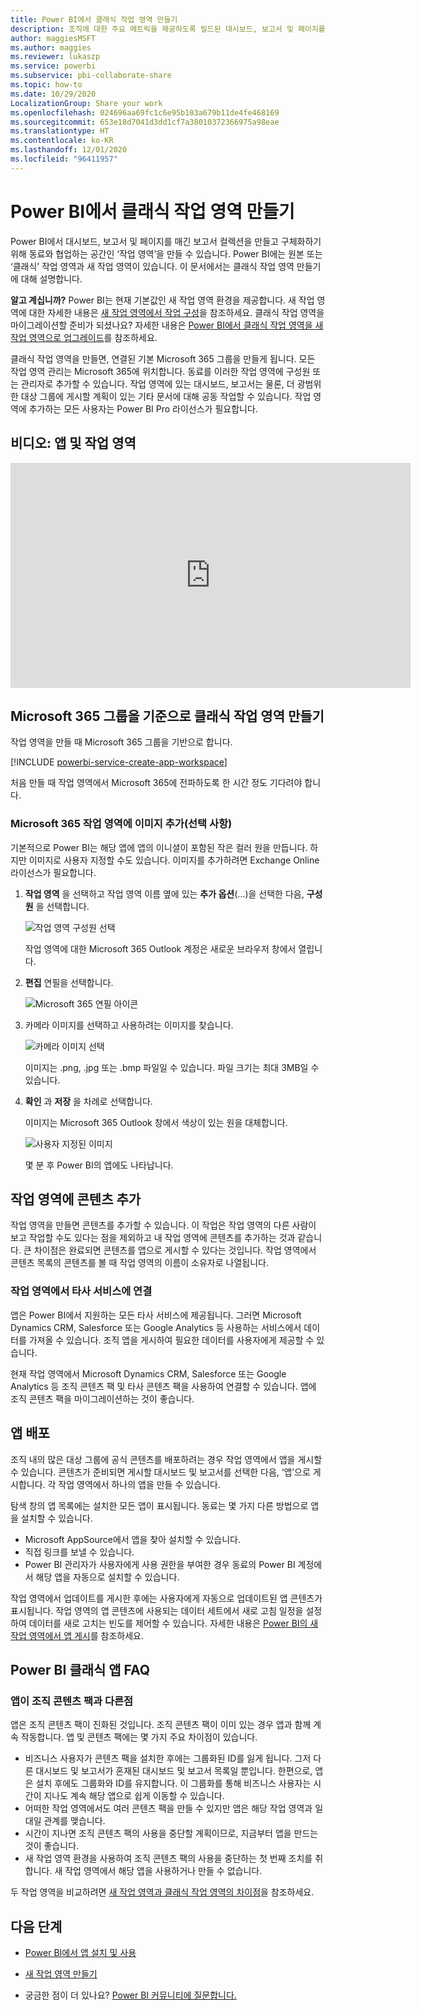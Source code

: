 ```yaml
---
title: Power BI에서 클래식 작업 영역 만들기
description: 조직에 대한 주요 메트릭을 제공하도록 빌드된 대시보드, 보고서 및 페이지를 매긴 보고서 컬렉션과 클래식 작업 영역을 만드는 방법을 알아봅니다.
author: maggiesMSFT
ms.author: maggies
ms.reviewer: lukaszp
ms.service: powerbi
ms.subservice: pbi-collaborate-share
ms.topic: how-to
ms.date: 10/29/2020
LocalizationGroup: Share your work
ms.openlocfilehash: 024696aa69fc1c6e95b103a679b11de4fe468169
ms.sourcegitcommit: 653e18d7041d3dd1cf7a38010372366975a98eae
ms.translationtype: HT
ms.contentlocale: ko-KR
ms.lasthandoff: 12/01/2020
ms.locfileid: "96411957"
---
```

# <a name="create-classic-workspaces-in-power-bi"></a>Power BI에서 클래식 작업 영역 만들기

Power BI에서 대시보드, 보고서 및 페이지를 매긴 보고서 컬렉션을 만들고 구체화하기 위해 동료와 협업하는 공간인 ‘작업 영역’을 만들 수 있습니다. Power BI에는 원본 또는 ‘클래식’ 작업 영역과 새 작업 영역이 있습니다. 이 문서에서는 클래식 작업 영역 만들기에 대해 설명합니다.

**알고 계십니까?** Power BI는 현재 기본값인 새 작업 영역 환경을 제공합니다. 새 작업 영역에 대한 자세한 내용은 [새 작업 영역에서 작업 구성](service-new-workspaces.md)을 참조하세요. 클래식 작업 영역을 마이그레이션할 준비가 되셨나요? 자세한 내용은 [Power BI에서 클래식 작업 영역을 새 작업 영역으로 업그레이드](service-upgrade-workspaces.md)를 참조하세요.

클래식 작업 영역을 만들면, 연결된 기본 Microsoft 365 그룹을 만들게 됩니다. 모든 작업 영역 관리는 Microsoft 365에 위치합니다. 동료를 이러한 작업 영역에 구성원 또는 관리자로 추가할 수 있습니다. 작업 영역에 있는 대시보드, 보고서는 물론, 더 광범위한 대상 그룹에 게시할 계획이 있는 기타 문서에 대해 공동 작업할 수 있습니다. 작업 영역에 추가하는 모든 사용자는 Power BI Pro 라이선스가 필요합니다.

## <a name="video-apps-and-workspaces"></a>비디오: 앱 및 작업 영역
<iframe width="640" height="360" src="https://www.youtube.com/embed/Ey5pyrr7Lk8?showinfo=0" frameborder="0" allowfullscreen></iframe>

## <a name="create-a-classic-workspace-based-on-a-microsoft-365-group"></a>Microsoft 365 그룹을 기준으로 클래식 작업 영역 만들기

작업 영역을 만들 때 Microsoft 365 그룹을 기반으로 합니다.

[!INCLUDE [powerbi-service-create-app-workspace](../includes/powerbi-service-create-app-workspace.md)]

처음 만들 때 작업 영역에서 Microsoft 365에 전파하도록 한 시간 정도 기다려야 합니다.

### <a name="add-an-image-to-your-microsoft-365-workspace-optional"></a>Microsoft 365 작업 영역에 이미지 추가(선택 사항)
기본적으로 Power BI는 해당 앱에 앱의 이니셜이 포함된 작은 컬러 원을 만듭니다. 하지만 이미지로 사용자 지정할 수도 있습니다. 이미지를 추가하려면 Exchange Online 라이선스가 필요합니다.

1. **작업 영역** 을 선택하고 작업 영역 이름 옆에 있는 **추가 옵션**(...)을 선택한 다음, **구성원** 을 선택합니다. 
   
     ![작업 영역 구성원 선택](media/service-create-workspaces/power-bi-workspace-old-members.png)
   
    작업 영역에 대한 Microsoft 365 Outlook 계정은 새로운 브라우저 창에서 열립니다.
2. **편집** 연필을 선택합니다.
   
     ![Microsoft 365 연필 아이콘](media/service-create-workspaces/power-bi-workspace-old-edit-group.png)
3. 카메라 이미지를 선택하고 사용하려는 이미지를 찾습니다.
   
     ![카메라 이미지 선택](media/service-create-workspaces/power-bi-workspace-old-camera.png)

     이미지는 .png, .jpg 또는 .bmp 파일일 수 있습니다. 파일 크기는 최대 3MB일 수 있습니다. 

4. **확인** 과 **저장** 을 차례로 선택합니다.
   
    이미지는 Microsoft 365 Outlook 창에서 색상이 있는 원을 대체합니다.
   
     ![사용자 지정된 이미지](media/service-create-workspaces/power-bi-workspace-old-new-image.png)
   
    몇 분 후 Power BI의 앱에도 나타납니다.

## <a name="add-content-to-your-workspace"></a>작업 영역에 콘텐츠 추가

작업 영역을 만들면 콘텐츠를 추가할 수 있습니다. 이 작업은 작업 영역의 다른 사람이 보고 작업할 수도 있다는 점을 제외하고 내 작업 영역에 콘텐츠를 추가하는 것과 같습니다. 큰 차이점은 완료되면 콘텐츠를 앱으로 게시할 수 있다는 것입니다. 작업 영역에서 콘텐츠 목록의 콘텐츠를 볼 때 작업 영역의 이름이 소유자로 나열됩니다.

### <a name="connect-to-third-party-services-in-workspaces"></a>작업 영역에서 타사 서비스에 연결

앱은 Power BI에서 지원하는 모든 타사 서비스에 제공됩니다. 그러면 Microsoft Dynamics CRM, Salesforce 또는 Google Analytics 등 사용하는 서비스에서 데이터를 가져올 수 있습니다. 조직 앱을 게시하여 필요한 데이터를 사용자에게 제공할 수 있습니다.

현재 작업 영역에서 Microsoft Dynamics CRM, Salesforce 또는 Google Analytics 등 조직 콘텐츠 팩 및 타사 콘텐츠 팩을 사용하여 연결할 수 있습니다. 앱에 조직 콘텐츠 팩을 마이그레이션하는 것이 좋습니다.

## <a name="distribute-an-app"></a>앱 배포

조직 내의 많은 대상 그룹에 공식 콘텐츠를 배포하려는 경우 작업 영역에서 앱을 게시할 수 있습니다.  콘텐츠가 준비되면 게시할 대시보드 및 보고서를 선택한 다음, ‘앱’으로 게시합니다. 각 작업 영역에서 하나의 앱을 만들 수 있습니다.

탐색 창의 앱 목록에는 설치한 모든 앱이 표시됩니다. 동료는 몇 가지 다른 방법으로 앱을 설치할 수 있습니다. 
- Microsoft AppSource에서 앱을 찾아 설치할 수 있습니다.
- 직접 링크를 보낼 수 있습니다. 
- Power BI 관리자가 사용자에게 사용 권한을 부여한 경우 동료의 Power BI 계정에서 해당 앱을 자동으로 설치할 수 있습니다. 

작업 영역에서 업데이트를 게시한 후에는 사용자에게 자동으로 업데이트된 앱 콘텐츠가 표시됩니다. 작업 영역의 앱 콘텐츠에 사용되는 데이터 세트에서 새로 고침 일정을 설정하여 데이터를 새로 고치는 빈도를 제어할 수 있습니다. 자세한 내용은 [Power BI의 새 작업 영역에서 앱 게시](service-create-distribute-apps.md)를 참조하세요.

## <a name="power-bi-classic-apps-faq"></a>Power BI 클래식 앱 FAQ

### <a name="how-are-apps-different-from-organizational-content-packs"></a>앱이 조직 콘텐츠 팩과 다른점
앱은 조직 콘텐츠 팩이 진화된 것입니다. 조직 콘텐츠 팩이 이미 있는 경우 앱과 함께 계속 작동합니다. 앱 및 콘텐츠 팩에는 몇 가지 주요 차이점이 있습니다. 

* 비즈니스 사용자가 콘텐츠 팩을 설치한 후에는 그룹화된 ID를 잃게 됩니다. 그저 다른 대시보드 및 보고서가 혼재된 대시보드 및 보고서 목록일 뿐입니다. 한편으로, 앱은 설치 후에도 그룹화와 ID를 유지합니다. 이 그룹화를 통해 비즈니스 사용자는 시간이 지나도 계속 해당 앱으로 쉽게 이동할 수 있습니다.
* 어떠한 작업 영역에서도 여러 콘텐츠 팩을 만들 수 있지만 앱은 해당 작업 영역과 일대일 관계를 맺습니다. 
* 시간이 지나면 조직 콘텐츠 팩의 사용을 중단할 계획이므로, 지금부터 앱을 만드는 것이 좋습니다.  
* 새 작업 영역 환경을 사용하여 조직 콘텐츠 팩의 사용을 중단하는 첫 번째 조치를 취합니다. 새 작업 영역에서 해당 앱을 사용하거나 만들 수 없습니다.

두 작업 영역을 비교하려면 [새 작업 영역과 클래식 작업 영역의 차이점](service-new-workspaces.md#new-and-classic-workspace-differences)을 참조하세요. 

## <a name="next-steps"></a>다음 단계
* [Power BI에서 앱 설치 및 사용](service-create-distribute-apps.md)
- [새 작업 영역 만들기](service-create-the-new-workspaces.md)
* 궁금한 점이 더 있나요? [Power BI 커뮤니티에 질문합니다.](https://community.powerbi.com/)
